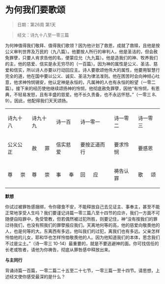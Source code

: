 # 为何我们要歌颂

> 日期：第26周 第1天

> 经文：诗九十八至一零三篇

为何神值得我们敬拜、值得我们歌领？因为他计划了救恩，成就了救赎，且他是按公义审判世界及万民的（九八篇）。他要按人所行的审判人，他是圣洁的，但会赦免罪孽，只要人肯求告他的名，便蒙应允（九九篇）。他是造我们的神、牧养我们的主，他的慈爱、信实是永无穷尽的（一百篇）。因为神的属性是公义、圣洁、慈爱和信实，所以诗人亦要以行动回应主。诗人要歌颂他伟大的属性，他要用智慧行完全的道，他在国中要以公义、诚实、圣洁为律法准则。他在困苦时会向神倾心吐意，他求神怜悯锡安，他认定神是永恒的，凡属神的人也有永恒的盼望（一零二篇）。接下来的经历使他继续颂扬神的怜悯，他彻底赦免罪孽，因他“有怜悯，有恩典，不轻易发怒，且有丰盛的慈爱。他不长久责备，也不永远怀怒。”（一零三 8、9）。因此，他配得我们天天颂扬。

<table>
 <tbody>
  <tr>
   <td><p>诗九十八</p></td>
   <td><p>诗九十九</p></td>
   <td><p>诗一百</p></td>
   <td><p>诗一零一</p></td>
   <td><p>诗一零二</p></td>
   <td><p>诗一零三</p></td>
  </tr>
  <tr>
   <td><p>公义公正</p></td>
   <td><p>赦&nbsp;&nbsp;&nbsp;&nbsp;&nbsp; 罪</p></td>
   <td><p>信实慈爱</p></td>
   <td><p>要按正道而行</p></td>
   <td><p>要求怜悯</p></td>
   <td><p>要感恩</p></td>
  </tr>
  <tr>
   <td><p>尊&nbsp;&nbsp;&nbsp;&nbsp;&nbsp; 崇</p></td>
   <td><p>尊&nbsp;&nbsp;&nbsp;&nbsp;&nbsp; 崇</p></td>
   <td><p>事&nbsp;&nbsp;&nbsp;&nbsp;&nbsp; 奉</p></td>
   <td><p>回&nbsp;&nbsp;&nbsp;&nbsp;&nbsp; 应</p></td>
   <td><p>祷告认罪</p></td>
   <td><p>歌&nbsp;&nbsp;&nbsp;&nbsp;&nbsp; 颂</p></td>
  </tr>
 </tbody>
</table>

**默想**

你试过被罪咎感捆绑，令你寝食不安，不能释放自己去见证主、事奉主，甚至不能正常地享受人生吗？我们要谨记诗篇一零三篇八至十四节的应许，我们一方面不可随便自陷罪中，免受管教，但若偶然被过犯所胜，则要记住，神“没有按我们的罪过待我们，也没有照我们的罪孽报应我们。天离地何等的高，他的慈爱向敬畏他的人，也是何等的大。东离西有多远，他叫我们的过犯，离我们也有多远。父亲怎样怜恤他的儿女，耶和华也怎样怜恤敬畏他的人。因为他知道我们的本体，思念我们不过是尘土。”（诗一零三 10-14）最重要的，就是不要逃避神的面。你可找信任的长老或牧者，请他为你祷告，彻底从罪咎感中释放出来。

**与主同行**

背诵诗篇一百篇，一零二篇二十五至二十七节，一零三篇一至十四节。请思想，上述经文使你感受最深的是什么？


